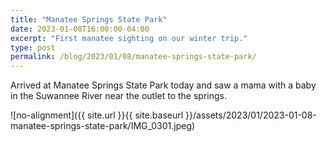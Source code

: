 ```yaml
---
title: "Manatee Springs State Park"
date: 2023-01-08T16:00:00-04:00
excerpt: "First manatee sighting on our winter trip."
type: post
permalink: /blog/2023/01/08/manatee-springs-state-park/
---
```

Arrived at Manatee Springs State Park today and saw a mama with a baby in the Suwannee River near the outlet to the springs.

![no-alignment]({{ site.url }}{{ site.baseurl }}/assets/2023/01/2023-01-08-manatee-springs-state-park/IMG_0301.jpeg)